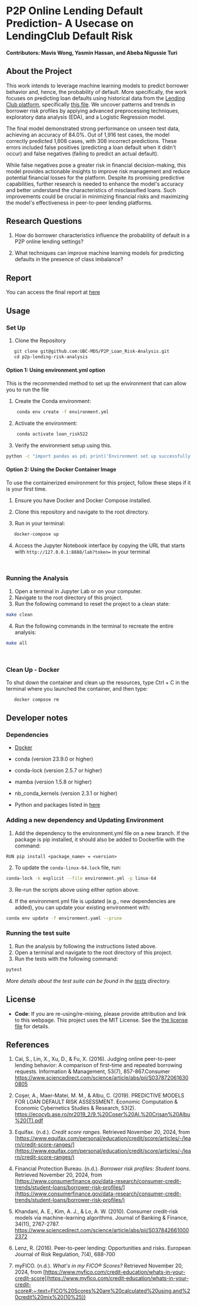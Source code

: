 
# P2P Online Lending Default Prediction- A Usecase on LendingClub Default Risk

#### Contributors: Mavis Wong, Yasmin Hassan, and Abeba Nigussie Turi

## About the Project
This work intends to leverage machine learning models to predict borrower behavior and, hence, the probability of default. More specifically, the work focuses on predicting loan defaults using historical data from the [Lending Club platform](https://github.com/matmcreative/Lending-Club-Loan-Analysis), specifically [this file](https://raw.githubusercontent.com/matmcreative/Lending-Club-Loan-Analysis/refs/heads/main/loan_data.csv). We uncover patterns and trends in borrower risk profiles by applying advanced preprocessing techniques, exploratory data analysis (EDA), and a Logistic Regression model. 

The final model demonstrated strong performance on unseen test data, achieving an accuracy of 84.0%. Out of 1,916 test cases, the model correctly predicted 1,608 cases, with 308 incorrect predictions. These errors included false positives (predicting a loan default when it didn't occur) and false negatives (failing to predict an actual default).

While false negatives pose a greater risk in financial decision-making, this model provides actionable insights to improve risk management and reduce potential financial losses for the platform. Despite its promising predictive capabilities, further research is needed to enhance the model's accuracy and better understand the characteristics of misclassified loans. Such improvements could be crucial in minimizing financial risks and maximizing the model's effectiveness in peer-to-peer lending platforms.

## Research Questions
1. How do borrower characteristics influence the probability of default in a P2P online lending settings?

2. What techniques can improve machine learning models for predicting defaults in the presence of class imbalance?

## Report
You can access the final report at [here](https://github.com/UBC-MDS/P2P_Loan_Risk-Analysis/blob/main/reports/p2p_lending_risk_analysis_report.pdf)


## Usage

### Set Up

1. Clone the Repository

 ```bash
   git clone git@github.com:UBC-MDS/P2P_Loan_Risk-Analysis.git
   cd p2p-lending-risk-analysis
 ```

#### Option 1: Using environment.yml option

This is the recommended method to set up the environment that can allow you to run the file
  
1. Create the Conda environment:

 ```bash
    conda env create -f environment.yml
 ```

2. Activate the environment:

 ```bash
    conda activate loan_risk522
 ```

3. Verify the environment setup using this.

```bash
python -c "import pandas as pd; print('Environment set up successfully!')"
```

#### Option 2: Using the Docker Container Image

To use the containerized environment for this project, follow these steps if it is your first time.

1. Ensure you have Docker and Docker Compose installed.

2. Clone this repository and navigate to the root directory. 

3. Run in your terminal: 

```bash
   docker-compose up
```

4. Access the Jupyter Notebook interface by copying the URL that starts with `http://127.0.0.1:8888/lab?token=` in your terminal

<br>

### Running the Analysis

1. Open a terminal in Jupyter Lab or on your computer.
2. Navigate to the root directory of this project.
3. Run the following command to reset the project to a clean state:

```bash
make clean
```

4. Run the following commands in the terminal to recreate the entire analysis:

```bash
make all
```

<br>

### Clean Up - Docker

To shut down the container and clean up the resources, type Ctrl + C in the terminal where you launched the container, and then type:

```bash
   docker compose rm
```

## Developer notes
### Dependencies
- [Docker](https://www.docker.com)

- conda (version 23.9.0 or higher)

- conda-lock (version 2.5.7 or higher)

- mamba (version 1.5.8 or higher)

- nb_conda_kernels (version 2.3.1 or higher)

 - Python and packages listed in [here](https://github.com/UBC-MDS/P2P_Loan_Risk-Analysis/blob/main/environment.yml)


### Adding a new dependency and Updating Environment
1. Add the dependency to the environment.yml file on a new branch. If the package is pip installed, it should also be added to Dockerfile with the command:

`RUN pip install <package_name> = <version>`

2.  To update the `conda-linux-64.lock` file, run:

```bash
conda-lock -k explicit --file environment.yml -p linux-64
```

3. Re-run the scripts above using either option above.

4. If the environment.yml file is updated (e.g., new dependencies are added), you can update your existing environment with:

```bash
conda env update -f environment.yaml --prune
```

### Running the test suite
1. Run the analysis by following the instructions listed above. 
2. Open a terminal and navigate to the root directory of this project. 
3. Run the tests with the following command:

```bash
pytest
```

*More details about the test suite can be found in the [tests](https://github.com/UBC-MDS/P2P_Loan_Risk-Analysis/tree/main/tests) directory.*

## License
- **Code**:
If you are re-using/re-mixing, please provide attribution and link to this webpage. 
This project uses the MIT License. See the [the license file](LICENSE.md) for details.


## References
1. Cai, S., Lin, X., Xu, D., & Fu, X. (2016). Judging online peer-to-peer lending behavior: A comparison of first-time and repeated borrowing requests. Information & Management, 53(7), 857-867.Consumer
https://www.sciencedirect.com/science/article/abs/pii/S0378720616300805

2. Coşer, A., Maer-Matei, M. M., & Albu, C. (2019). PREDICTIVE MODELS FOR LOAN DEFAULT RISK ASSESSMENT. Economic Computation & Economic Cybernetics Studies & Research, 53(2). https://ecocyb.ase.ro/nr2019_2/9.%20Coser%20Al.%20Crisan%20Albu%20(T).pdf

3. Equifax. (n.d.). *Credit score ranges.* Retrieved November 20, 2024, from [https://www.equifax.com/personal/education/credit/score/articles/-/learn/credit-score-ranges/](https://www.equifax.com/personal/education/credit/score/articles/-/learn/credit-score-ranges/)

4. Financial Protection Bureau. (n.d.). *Borrower risk profiles: Student loans*. Retrieved November 20, 2024, from [https://www.consumerfinance.gov/data-research/consumer-credit-trends/student-loans/borrower-risk-profiles/](https://www.consumerfinance.gov/data-research/consumer-credit-trends/student-loans/borrower-risk-profiles/)

5. Khandani, A. E., Kim, A. J., & Lo, A. W. (2010). Consumer credit-risk models via machine-learning algorithms. Journal of Banking & Finance, 34(11), 2767-2787. https://www.sciencedirect.com/science/article/abs/pii/S0378426610002372

6. Lenz, R. (2016). Peer-to-peer lending: Opportunities and risks. European Journal of Risk Regulation, 7(4), 688-700

7. myFICO. (n.d.). *What's in my FICO® Scores?* Retrieved November 20, 2024, from [https://www.myfico.com/credit-education/whats-in-your-credit-score](https://www.myfico.com/credit-education/whats-in-your-credit-score#:~:text=FICO%20Scores%20are%20calculated%20using,and%20credit%20mix%20(10%25))
